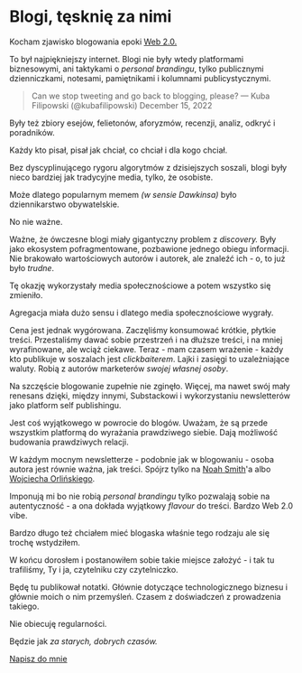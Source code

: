 # Blogi, tęsknię za nimi

Kocham zjawisko blogowania epoki [Web 2.0.](https://pl.wikipedia.org/wiki/Web_2.0)

To był najpiękniejszy internet. Blogi nie były wtedy platformami biznesowymi, ani taktykami o *personal brandingu*, tylko publicznymi dzienniczkami, notesami, pamiętnikami i kolumnami publicystycznymi.

> Can we stop tweeting and go back to blogging, please?
> — Kuba Filipowski (@kubafilipowski) December 15, 2022

Były też zbiory esejów, felietonów, aforyzmów, recenzji, analiz, odkryć i poradników.

Każdy kto pisał, pisał jak chciał, co chciał i dla kogo chciał.

Bez dyscyplinującego rygoru algorytmów z dzisiejszych soszali, blogi były nieco bardziej jak tradycyjne media, tylko, że osobiste.

Może dlatego popularnym memem *(w sensie Dawkinsa)* było dziennikarstwo obywatelskie.

No nie ważne.

Ważne, że ówczesne blogi miały gigantyczny problem z *discovery.* Były jako ekosystem pofragmentowane, pozbawione jednego obiegu informacji. Nie brakowało wartościowych autorów i autorek, ale znaleźć ich - o, to już było *trudne*.

Tę okazję wykorzystały media społecznościowe a potem wszystko się zmieniło.

Agregacja miała dużo sensu i dlatego media społecznościowe wygrały.

Cena jest jednak wygórowana. Zaczęliśmy konsumować krótkie, płytkie treści. Przestaliśmy dawać sobie przestrzeń i na dłuższe treści, i na mniej wyrafinowane, ale wciąż ciekawe. Teraz - mam czasem wrażenie - każdy kto publikuje w soszalach jest *clickbaiterem*. Lajki i zasięgi to uzależniające waluty. Robią z autorów marketerów *swojej własnej osoby*.

Na szczęście blogowanie zupełnie nie zginęło. Więcej, ma nawet swój mały renesans dzięki, między innymi, Substackowi i wykorzystaniu newsletterów jako platform self publishingu.

Jest coś wyjątkowego w powrocie do blogów. Uważam, że są przede wszystkim platformą do wyrażania prawdziwego siebie. Dają możliwość budowania prawdziwych relacji.

W każdym mocnym newsletterze - podobnie jak w blogowaniu - osoba autora jest równie ważna, jak treści. Spójrz tylko na [Noah Smith](https://www.noahpinion.blog/)'a albo [Wojciecha Orlińskiego](https://ekskursje.pl/).

Imponują mi bo nie robią *personal brandingu* tylko pozwalają sobie na autentyczność - a ona dokłada wyjątkowy *flavour* do treści. Bardzo Web 2.0 vibe.

Bardzo długo też chciałem mieć blogaska właśnie tego rodzaju ale się trochę wstydziłem.

W końcu dorosłem i postanowiłem sobie takie miejsce założyć - i tak tu trafiliśmy, Ty i ja, czytelniku czy czytelniczko.

Będę tu publikował notatki. Głównie dotyczące technologicznego biznesu i głównie moich o nim przemyśleń. Czasem z doświadczeń z prowadzenia takiego.

Nie obiecuję regularności.

Będzie jak *za starych, dobrych czasów.*

[Napisz do mnie](mailto:jakub.jeziorny@gmail.com)